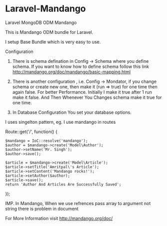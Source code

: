 Laravel-Mandango
================

Laravel MongoDB ODM Mandango

This is Mandango ODM bundle for Laravel.

I setup Base Bundle which is very easy to use.

Configuration

1. There is schema defination in Config -> Schema where you define schema. If you want to know how to define schema follow this link http://mandango.org/doc/mandango/basic-mapping.html

2. There is another configuration , i.e. Config -> Mondator, if you change schema or create new one, then make it (run => true) for one time then again false. For better Performance. Initially I make it true after 1 run make it false. And Then Whenever You Changes schema make it true for one time.

3. In Database Configuration You set your database options.

I uses singelton pattern, eg. I use mandango in routes

Route::get('/', function()
{
	
	$mandango = IoC::resolve('mandango');
	$author = $mandango->create('Model\Author');
	$author->setName('Mr. Singh');
	$author->save();

	$article = $mandango->create('Model\Article');
	$article->setTitle('Amritpal\'s Article');
	$article->setContent('Mandango rocks!');
	$article->setAuthor($author);
	$article->save();
	return 'Author And Articles Are Successfully Saved';

});

IMP. In Mandango, When we use refrences pass array to argument not string there is problem in document

For More Information visit 
http://mandango.org/doc/